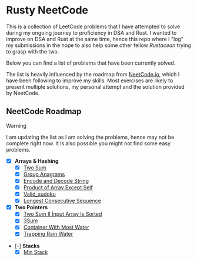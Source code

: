 # Rusty NeetCode

This is a collection of LeetCode problems that I have attempted to solve during my
ongoing journey to proficiency in DSA and Rust.
I wanted to improve on DSA and Rust at the same time, hence this repo where I "log"
my submissions in the hope to also help some other fellow *Rustacean* trying to grasp
with the two.

Below you can find a list of problems that have been currently solved.

The list is heavily influenced by the roadmap from [NeetCode.io](https://neetcode.io/roadmap),
which I have been following to improve my skills. Most exercises are
likely to present multiple solutions, my personal attempt and the solution
provided by NeetCode.

## NeetCode Roadmap

> [!WARNING]
> I am updating the list as I am solving the problems, hence may not be complete
> right now. It is also possible you might not find some easy problems.

- [x] **Arrays & Hashing**
  - [x] [Two Sum](https://neetcode.io/problems/two-integer-sum)
  - [x] [Group Anagrams](https://neetcode.io/problems/anagram-groups)
  - [x] [Encode and Decode String](https://neetcode.io/problems/string-encode-and-decode)
  - [x] [Product of Array Except Self](https://neetcode.io/problems/products-of-array-discluding-self)
  - [x] [Valid_sudoku](https://neetcode.io/problems/valid-sudoku)
  - [x] [Longest Consecutive Sequence](https://neetcode.io/problems/longest-consecutive-sequence)
  
- [x] **Two Pointers**
  - [x] [Two Sum II Input Array Is Sorted](https://neetcode.io/problems/two-integer-sum-ii)
  - [x] [3Sum](https://neetcode.io/problems/three-integer-sum)
  - [x] [Container With Most Water](https://neetcode.io/problems/max-water-container)
  - [x] [Trapping Rain Water](https://neetcode.io/problems/trapping-rain-water)

- [-] **Stacks**
  - [x] [Min Stack](https://neetcode.io/problems/minimum-stack)
